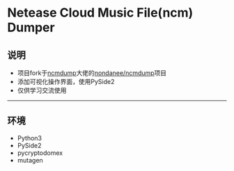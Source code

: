 # Netease Cloud Music File(ncm) Dumper

## 说明

+ 项目fork于[ncmdump](https://github.com/nondanee)大佬的[nondanee/ncmdump](https://github.com/nondanee/ncmdump)项目
+ 添加可视化操作界面，使用PySide2
+ 仅供学习交流使用
____
## 环境

+ Python3
+ PySide2
+ pycryptodomex
+ mutagen
